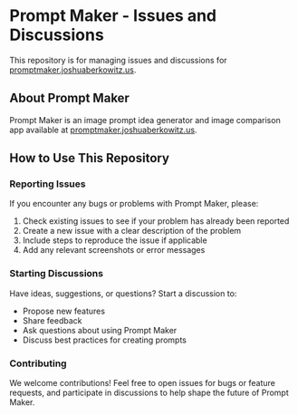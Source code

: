 # Prompt Maker - Issues and Discussions

This repository is for managing issues and discussions for [promptmaker.joshuaberkowitz.us](https://promptmaker.joshuaberkowitz.us).

## About Prompt Maker

Prompt Maker is an image prompt idea generator and image comparison app available at [promptmaker.joshuaberkowitz.us](https://promptmaker.joshuaberkowitz.us).

## How to Use This Repository

### Reporting Issues

If you encounter any bugs or problems with Prompt Maker, please:
1. Check existing issues to see if your problem has already been reported
2. Create a new issue with a clear description of the problem
3. Include steps to reproduce the issue if applicable
4. Add any relevant screenshots or error messages

### Starting Discussions

Have ideas, suggestions, or questions? Start a discussion to:
- Propose new features
- Share feedback
- Ask questions about using Prompt Maker
- Discuss best practices for creating prompts

### Contributing

We welcome contributions! Feel free to open issues for bugs or feature requests, and participate in discussions to help shape the future of Prompt Maker.
